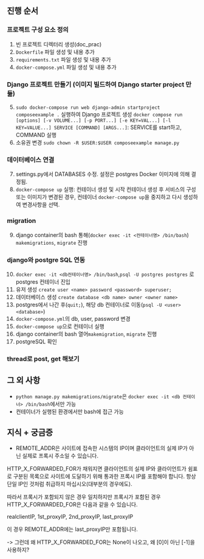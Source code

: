 ## 진행 순서
### 프로젝트 구성 요소 정의
1. 빈 프로젝트 디렉터리 생성(doc_prac)
2. `Dockerfile` 파일 생성 및 내용 추가
3. `requirements.txt` 파일 생성 및 내용 추가
4. `docker-compose.yml` 파일 생성 및 내용 추가
### Django 프로젝트 만들기 (이미지 빌드하여 Django starter project 만듦)
5. `sudo docker-compose run web django-admin startproject composeexample .` 실행하여 Django 프로젝트 생성
`docker compose run [options] [-v VOLUME...] [-p PORT...] [-e KEY=VAL...] [-l KEY=VALUE...] SERVICE [COMMAND] [ARGS...]`: SERVICE를 start하고, COMMAND 실행
6. 소유권 변경
`sudo chown -R $USER:$USER composeexample manage.py`
### 데이터베이스 연결
7. settings.py에서 DATABASES 수정. 설정은 postgres Docker 이미지에 의해 결정됨.
8. `docker-compose up` 실행: 컨테이너 생성 및 시작
컨테이너 생성 후 서비스의 구성 또는 이미지가 변경된 경우, 컨테이너 `docker-compose up`을 중지하고 다시 생성하여 변경사항을 선택.
### migration
9. django container의 bash 통해(`docker exec -it <컨테이너명> /bin/bash`) `makemigrations`, `migrate` 진행
### django와 postgre SQL 연동
10. `docker exec -it <db컨테이너명> /bin/bash`,`psql -U postgres postgres` 로 postgres 컨테이너 진입
11. 유저 생성 `create user <name> password <password> superuser;`
12. 데이터베이스 생성 `create database <db name> owner <owner name>`
13. postgres에서 나간 후(`quit;`), 해당 db 컨테이너로 이동(`psql -U <user> <database>`)
14. `docker-compose.yml`의 db, user, password 변경
15. `docker-compose up`으로 컨테이너 실행
16. django container의 bash 열어`makemigration`, `migrate` 진행
17. postgreSQL 확인
### thread로 post, get 해보기
## 그 외 사항
- `python manage.py makemigrations/migrate`은 `docker exec -it <db 컨테이너> /bin/bash`에서만 가능
- 컨테이너가 실행된 환경에서만 bash에 접근 가능

## 지식 + 궁금증
- REMOTE_ADDR은 사이트에 접속한 시스템의 IP이며 클라이언트의 실제 IP가 아닌 실제로 프록시 주소일 수 있습니다.

HTTP_X_FORWARDED_FOR가 채워지면 클라이언트의 실제 IP와 클라이언트가 쉼표로 구분된 목록으로 사이트에 도달하기 위해 통과한 프록시 IP를 포함해야 합니다. 항상 단일 IP인 것처럼 취급하지 마십시오(대부분의 경우에도).

따라서 프록시가 포함되지 않은 경우 일치하지만 프록시가 포함된 경우 HTTP_X_FORWARDED_FOR은 다음과 같을 수 있습니다.

realclientIP, 1st_proxyIP, 2nd_proxyIP, last_proxyIP

이 경우 REMOTE_ADDR에는 last_proxyIP만 포함됩니다.

-> 그런데 왜  HTTP_X_FORWARDED_FOR는 None이 나오고, 왜 [0]이 아닌 [-1]을 사용하지?